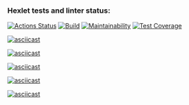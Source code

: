 ### Hexlet tests and linter status:
[![Actions Status](https://github.com/DireElf/java-project-lvl2/workflows/hexlet-check/badge.svg)](https://github.com/DireElf/java-project-lvl2/actions)
[![Build](https://github.com/DireElf/java-project-lvl2/actions/workflows/build.yml/badge.svg)](https://github.com/DireElf/java-project-lvl2/actions/workflows/build.yml)
[![Maintainability](https://api.codeclimate.com/v1/badges/89e7cece654c1bb65528/maintainability)](https://codeclimate.com/github/DireElf/java-project-lvl2/maintainability)
[![Test Coverage](https://api.codeclimate.com/v1/badges/89e7cece654c1bb65528/test_coverage)](https://codeclimate.com/github/DireElf/java-project-lvl2/test_coverage)

[![asciicast](https://asciinema.org/a/ocAf0Sskqqnnnrd6v8OqPmqXe.svg)](https://asciinema.org/a/ocAf0Sskqqnnnrd6v8OqPmqXe)

[![asciicast](https://asciinema.org/a/aIv2dEfuTOJtb2no6HkX8fOlv.svg)](https://asciinema.org/a/aIv2dEfuTOJtb2no6HkX8fOlv)

[![asciicast](https://asciinema.org/a/aSOfPVJ3PVjgxFUiGa9RourKz.svg)](https://asciinema.org/a/aSOfPVJ3PVjgxFUiGa9RourKz)

[![asciicast](https://asciinema.org/a/mDUyd1nNdwxH9GSu2PlZmBrmp.svg)](https://asciinema.org/a/mDUyd1nNdwxH9GSu2PlZmBrmp)

[![asciicast](https://asciinema.org/a/Q79IHm6JDAddUh5EdmVwMpzGf.svg)](https://asciinema.org/a/Q79IHm6JDAddUh5EdmVwMpzGf)
